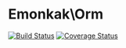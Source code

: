 # Emonkak\Orm

[![Build Status](https://travis-ci.org/emonkak/php-orm.svg)](https://travis-ci.org/emonkak/php-orm)
[![Coverage Status](https://coveralls.io/repos/emonkak/php-orm/badge.svg)](https://coveralls.io/r/emonkak/php-orm)
